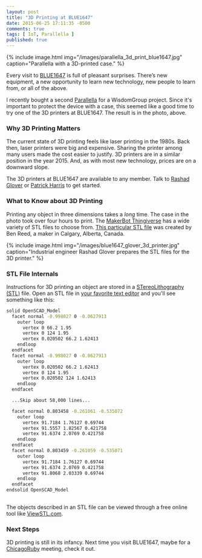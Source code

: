 ```yaml
---
layout: post
title: "3D Printing at BLUE1647"
date: 2015-06-25 17:11:35 -0500
comments: true
tags: [ IoT, Parallella ]
published: true
---
```

{% include image.html img="/images/parallella_3d_print_blue1647.jpg" caption="Parallella with a 3D-printed case." %}

Every visit to [BLUE1647](http://blue1647.com) is full of pleasant surprises. There’s new equipment, a new opportunity to learn new technology, new people to learn from, or all of the above.

I recently bought a second [Parallella](/blog/2015/05/27/massively-parallel-parallella/) for a WisdomGroup project. Since it's important to protect the device with a case, this seemed like a good time to try one of the 3D printers at BLUE1647. The result is in the photo, above.

<!--more-->

### Why 3D Printing Matters
The current state of 3D printing feels like laser printing in the 1980s. Back then, laser printers were big and expensive. Sharing the printer among many users made the cost easier to justify. 3D printers are in a similar position in the year 2015. And, as with most new technology, prices are on a downward slope. 

The 3D printers at BLUE1647 are available to any member. Talk to [Rashad Glover](http://www.rashadglover.com/) or [Patrick Harris](http://imagine-it-tech.com/) to get started.

### What to Know about 3D Printing
Printing any object in three dimensions takes a _long_ time. The case in the photo took over four hours to print. The [MakerBot Thingiverse](http://www.thingiverse.com/) has a wide variety of STL files to choose from. [This particular STL file](http://www.thingiverse.com/thing:273701/) was created by Ben Reed, a maker in Calgary, Alberta, Canada.

{% include image.html img="/images/blue1647_glover_3d_printer.jpg" caption="Industrial engineer Rashad Glover prepares the STL files for the 3D printer." %}

### STL File Internals
Instructions for 3D printing an object are stored in a [STereoLithography (STL)](http://bit.ly/1FFzX20) file. Open an STL file in [your favorite text editor](http://rayhightower.com/blog/2013/01/12/why-i-use-vim/) and you'll see something like this:

~~~ bash
solid OpenSCAD_Model
  facet normal -0.998027 0 -0.0627913
    outer loop
      vertex 0 66.2 1.95
      vertex 0 124 1.95
      vertex 0.020502 66.2 1.62413
    endloop
  endfacet
  facet normal -0.998027 0 -0.0627913
    outer loop
      vertex 0.020502 66.2 1.62413
      vertex 0 124 1.95
      vertex 0.020502 124 1.62413
    endloop
  endfacet

  ...Skip about 58,000 lines...

  facet normal 0.803458 -0.261061 -0.535072
    outer loop
      vertex 91.7184 1.76127 0.69744
      vertex 91.5557 1.82567 0.421758
      vertex 91.6374 2.0769 0.421758
    endloop
  endfacet
  facet normal 0.803459 -0.261059 -0.535071
    outer loop
      vertex 91.7184 1.76127 0.69744
      vertex 91.6374 2.0769 0.421758
      vertex 91.8068 2.03339 0.69744
    endloop
  endfacet
endsolid OpenSCAD_Model
  
~~~

The objects described in an STL file can be viewed through a free online tool like [ViewSTL.com](http://www.viewstl.com/).

### Next Steps
3D printing is still in its infancy. Next time you visit BLUE1647, maybe for a [ChicagoRuby](/blog/2015/04/10/chicagoruby-blue1647-1871/) meeting, check it out. 
